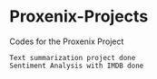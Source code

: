 # Proxenix-Projects
Codes for the Proxenix Project	
	
 	Text summarization project done	
  	Sentiment Analysis with IMDB done
